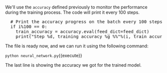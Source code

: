 We'll use the `accuracy` defined previously to monitor the performance during the training process. The code will print it every 100 steps.

<pre class="file" data-filename="neural_network.py" data-target="append">
  # Print the accuracy progress on the batch every 100 steps
  if i%100 == 0:
    train_accuracy = accuracy.eval(feed_dict=feed_dict)
    print("Step %d, training accuracy %g %%"%(i, train_accuracy*100))
</pre>

The file is ready now, and we can run it using the following command:

`python neural_network.py`{{execute}}

The last line is showing the accuracy we got for the trained model.
